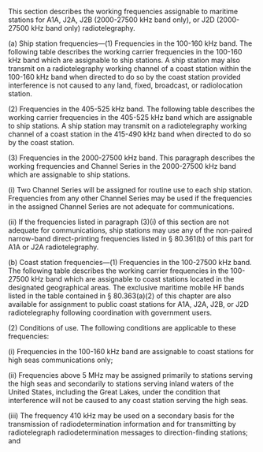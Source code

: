 This section describes the working frequencies assignable to maritime stations for A1A, J2A, J2B (2000-27500 kHz band only), or J2D (2000-27500 kHz band only) radiotelegraphy.

(a) Ship station frequencies—(1) Frequencies in the 100-160 kHz band. The following table describes the working carrier frequencies in the 100-160 kHz band which are assignable to ship stations. A ship station may also transmit on a radiotelegraphy working channel of a coast station within the 100-160 kHz band when directed to do so by the coast station provided interference is not caused to any land, fixed, broadcast, or radiolocation station.

(2) Frequencies in the 405-525 kHz band. The following table describes the working carrier frequencies in the 405-525 kHz band which are assignable to ship stations. A ship station may transmit on a radiotelegraphy working channel of a coast station in the 415-490 kHz band when directed to do so by the coast station.
                

(3) Frequencies in the 2000-27500 kHz band. This paragraph describes the working frequencies and Channel Series in the 2000-27500 kHz band which are assignable to ship stations.

(i) Two Channel Series will be assigned for routine use to each ship station. Frequencies from any other Channel Series may be used if the frequencies in the assigned Channel Series are not adequate for communications.

(ii) If the frequencies listed in paragraph (3)(i) of this section are not adequate for communications, ship stations may use any of the non-paired narrow-band direct-printing frequencies listed in § 80.361(b) of this part for A1A or J2A radiotelegraphy.

(b) Coast station frequencies—(1) Frequencies in the 100-27500 kHz band. The following table describes the working carrier frequencies in the 100-27500 kHz band which are assignable to coast stations located in the designated geographical areas. The exclusive maritime mobile HF bands listed in the table contained in § 80.363(a)(2) of this chapter are also available for assignment to public coast stations for A1A, J2A, J2B, or J2D radiotelegraphy following coordination with government users.

(2) Conditions of use. The following conditions are applicable to these frequencies:

(i) Frequencies in the 100-160 kHz band are assignable to coast stations for high seas communications only;

(ii) Frequencies above 5 MHz may be assigned primarily to stations serving the high seas and secondarily to stations serving inland waters of the United States, including the Great Lakes, under the condition that interference will not be caused to any coast station serving the high seas.

(iii) The frequency 410 kHz may be used on a secondary basis for the transmission of radiodetermination information and for transmitting by radiotelegraph radiodetermination messages to direction-finding stations; and

